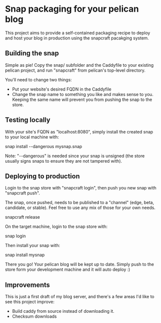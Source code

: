 Snap packaging for your pelican blog
=====================================

This project aims to provide a self-contained packaging recipe to deploy and
host your blog in production using the snapcraft pacakging system.


Building the snap
-----------------

Simple as pie! Copy the snap/ subfolder and the Caddyfile to your existing
pelican project, and run "snapcraft" from pelican's top-level directory.

You'll need to change two things:

- Put your website's desired FQDN in the Caddyfile
- Change the snap name to something you like and makes sense to you. Keeping
  the same name will prevent you from pushing the snap to the store.


Testing locally
---------------

With your site's FQDN as "localhost:8080", simply install the created snap to
your local machine with:

  snap install --dangerous mysnap.snap

Note: "--dangerous" is needed since your snap is unsigned (the store usually
signs snaps to ensure they are not tampered with).


Deploying to production
-----------------------
 
Login to the snap store with "snapcraft login", then push you new snap with
"snapcraft push".

The snap, once pushed, needs to be published to a "channel" (edge, beta,
candidate, or stable). Feel free to use any mix of those for your own needs.

  snapcraft release <snap name> <snap revision> <channel>

On the target machine, login to the snap store with:

  snap login

Then install your snap with:

  snap install mysnap

There you go! Your pelican blog will be kept up to date. Simply push to the
store form your development machine and it will auto deploy :)


Improvements
------------

This is just a first draft of my blog server, and there's a few areas I'd like
to see this project improve:

 - Build caddy from source instead of downloading it.
 - Checksum downloads
